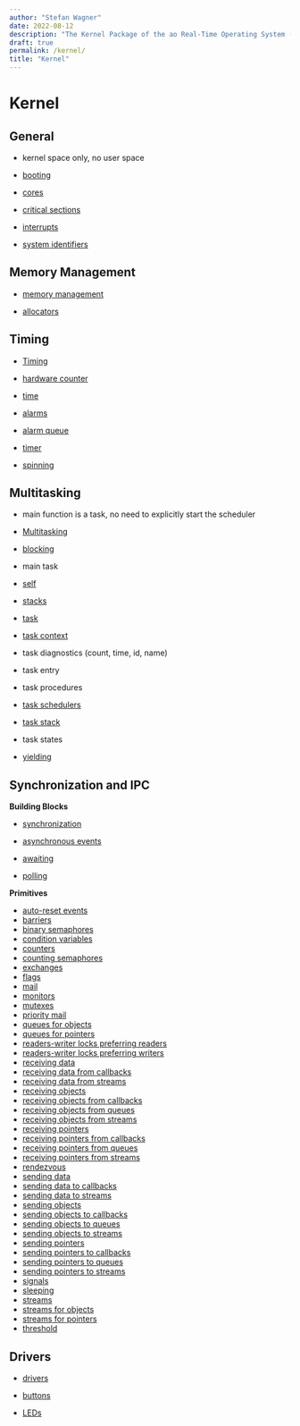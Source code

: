 ```yaml
---
author: "Stefan Wagner"
date: 2022-08-12
description: "The Kernel Package of the ao Real-Time Operating System (RTOS)."
draft: true
permalink: /kernel/
title: "Kernel"
---
```


# Kernel

## General

- kernel space only, no user space

- [booting](boot.md)
- [cores](core.md)
- [critical sections](lock.md)
- [interrupts](ir.md)
- [system identifiers](sys.md)

## Memory Management

- [memory management](memory-management.md)

- [allocators](alloc.md)

## Timing

- [Timing](timing.md)

- [hardware counter](count.md)
- [time](time.md)
- [alarms](alarm.md)
- [alarm queue](alarm-queue.md)
- [timer](timer.md)
- [spinning](spin.md)

## Multitasking

- main function is a task, no need to explicitly start the scheduler
  
- [Multitasking](multitasking.md)

- [blocking](block.md)
- main task
- [self](self.md)
- [stacks](stack.md)
- [task](task.md)
- [task context](task-context.md)
- task diagnostics (count, time, id, name)
- task entry
- task procedures
- [task schedulers](task-sched.md)
- [task stack](task-stack.md)
- task states
- [yielding](yield.md)
  
## Synchronization and IPC

**Building Blocks**

- [synchronization](synchronization.md)

- [asynchronous events](async.md)
- [awaiting](await.md)
- [polling](poll.md)

**Primitives**

- [auto-reset events](are.md)
- [barriers](barrier.md)
- [binary semaphores](bsem.md)
- [condition variables](cond.md)
- [counters](counter.md)
- [counting semaphores](sem.md)
- [exchanges](xch.md)
- [flags](flag.md)
- [mail](mail.md)
- [monitors](monitor.md)
- [mutexes](mutex.md)
- [priority mail](pmail.md)
- [queues for objects](queue4obj.md)
- [queues for pointers](queue4ptr.md)
- [readers-writer locks preferring readers](rw.md)
- [readers-writer locks preferring writers](wr.md)
- [receiving data](recv.md)
- [receiving data from callbacks](recv-from-callback.md)
- [receiving data from streams](recv-from-stream.md)
- [receiving objects](recv-obj.md)
- [receiving objects from callbacks](recv-obj-from-callback.md)
- [receiving objects from queues](recv-obj-from-queue.md)
- [receiving objects from streams](recv-obj-from-stream.md)
- [receiving pointers](recv-ptr.md)
- [receiving pointers from callbacks](recv-ptr-from-callback.md)
- [receiving pointers from queues](recv-ptr-from-queue.md)
- [receiving pointers from streams](recv-ptr-from-stream.md)
- [rendezvous](rendezvous.md)
- [sending data](send.md)
- [sending data to callbacks](send-to-callback.md)
- [sending data to streams](send-to-stream.md)
- [sending objects](send-obj.md)
- [sending objects to callbacks](send-obj-to-callback.md)
- [sending objects to queues](send-obj-to-queue.md)
- [sending objects to streams](send-obj-to-stream.md)
- [sending pointers](send-ptr.md)
- [sending pointers to callbacks](send-ptr-to-callback.md)
- [sending pointers to queues](send-ptr-to-queue.md)
- [sending pointers to streams](send-ptr-to-stream.md)
- [signals](signal.md)
- [sleeping](sleep.md)
- [streams](stream.md)
- [streams for objects](stream4obj.md)
- [streams for pointers](stream4ptr.md)
- [threshold](threshold.md)

## Drivers

- [drivers](drivers.md)

- [buttons](buttons.md)
- [LEDs](leds.md)
